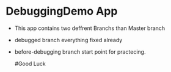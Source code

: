 # DebuggingDemo App

* This app contains two deffrent Branchs than Master branch

* debugged branch everything fixed already

* before-debugging branch start point for practecing.

	#Good Luck

